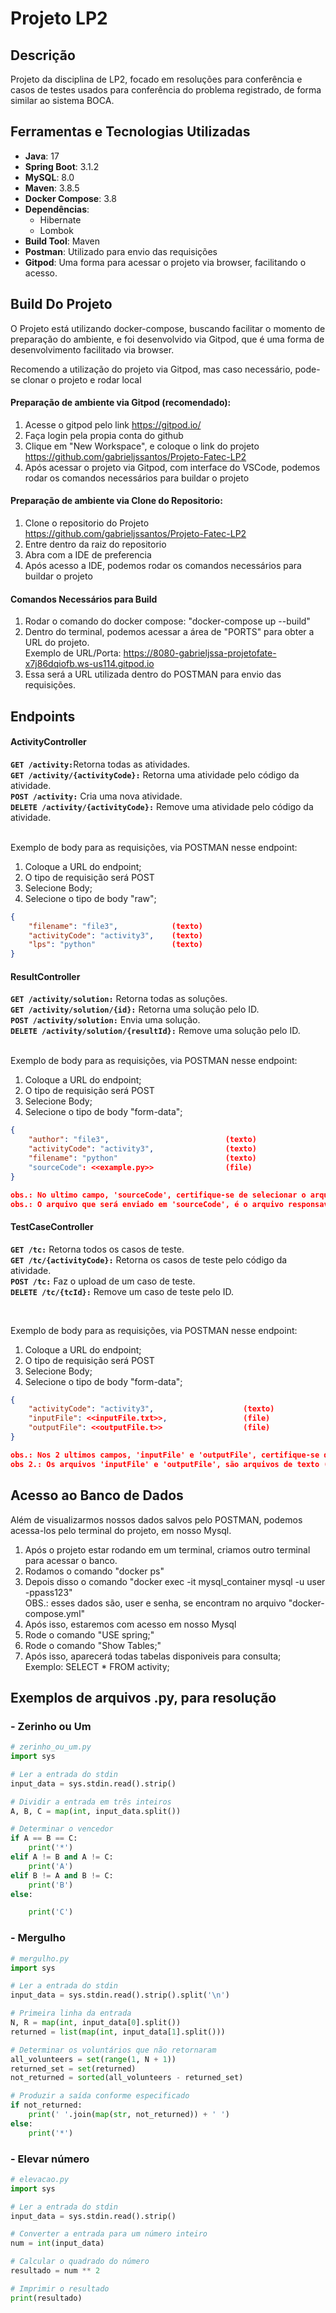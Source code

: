 # Projeto LP2

## Descrição
Projeto da disciplina de LP2, focado em resoluções para
conferência e casos de testes usados para conferência do problema registrado, de forma
similar ao sistema BOCA.

## Ferramentas e Tecnologias Utilizadas
- **Java**: 17
- **Spring Boot**: 3.1.2
- **MySQL**: 8.0
- **Maven**: 3.8.5
- **Docker Compose**: 3.8
- **Dependências**:
  - Hibernate
  - Lombok
- **Build Tool**: Maven
- **Postman**: Utilizado para envio das requisições
- **Gitpod**: Uma forma para acessar o projeto via browser, facilitando o acesso.

## Build Do Projeto

O Projeto está utilizando docker-compose, buscando facilitar o momento de preparação do ambiente, e foi desenvolvido via Gitpod, que é uma forma de desenvolvimento facilitado via browser.

Recomendo a utilização do projeto via Gitpod, mas caso necessário, pode-se clonar o projeto e rodar local

#### Preparação de ambiente via Gitpod (recomendado):

1. Acesse o gitpod pelo link https://gitpod.io/
2. Faça login pela propia conta do github
3. Clique em "New Workspace", e coloque o link do projeto https://github.com/gabrieljssantos/Projeto-Fatec-LP2
4. Após acessar o projeto via Gitpod, com interface do VSCode, podemos rodar os comandos necessários para buildar o projeto

#### Preparação de ambiente via Clone do Repositorio:

1. Clone o repositorio do Projeto https://github.com/gabrieljssantos/Projeto-Fatec-LP2
2. Entre dentro da raiz do repositorio
3. Abra com a IDE de preferencia
4. Após acesso a IDE, podemos rodar os comandos necessários para buildar o projeto

####  Comandos Necessários para Build

1. Rodar o comando do docker compose: "docker-compose up --build"
2. Dentro do terminal, podemos acessar a área de "PORTS" para obter a URL do projeto.<br>
    Exemplo de URL/Porta: https://8080-gabrieljssa-projetofate-x7j86dqiofb.ws-us114.gitpod.io
3. Essa será a URL utilizada dentro do POSTMAN para envio das requisições.

## Endpoints

#### ActivityController

<b>`GET /activity:`</b>Retorna todas as atividades. <br>
<b>`GET /activity/{activityCode}:`</b> Retorna uma atividade pelo código da atividade.<br>
<b>`POST /activity:`</b> Cria uma nova atividade.<br>
<b>`DELETE /activity/{activityCode}:`</b> Remove uma atividade pelo código da atividade.<br>
<br>

Exemplo de body para as requisições, via POSTMAN nesse endpoint:

1. Coloque a URL do endpoint;
2. O tipo de requisição será POST
2. Selecione Body;
3. Selecione o tipo de body "raw";

```json
{
    "filename": "file3",            (texto)
    "activityCode": "activity3",    (texto)
    "lps": "python"                 (texto)
}
```


#### ResultController

<b>`GET /activity/solution:`</b> Retorna todas as soluções.<br>
<b>`GET /activity/solution/{id}:`</b> Retorna uma solução pelo ID.<br>
<b>`POST /activity/solution:`</b> Envia uma solução.<br>
<b>`DELETE /activity/solution/{resultId}:`</b> Remove uma solução pelo ID.<br>
<br>

Exemplo de body para as requisições, via POSTMAN nesse endpoint:

1. Coloque a URL do endpoint;
2. O tipo de requisição será POST
2. Selecione Body;
3. Selecione o tipo de body "form-data";

```json
{
    "author": "file3",                          (texto)
    "activityCode": "activity3",                (texto)
    "filename": "python"                        (texto)
    "sourceCode": <<example.py>>                (file)
}

obs.: No ultimo campo, 'sourceCode', certifique-se de selecionar o arquivo
obs.: O arquivo que será enviado em 'sourceCode', é o arquivo responsavel pela resolução do problema. Ao decorrer do read.me estará disponivel 3 arquivos de testes ("zerinho ou um", "mergulho", "a elevação de um numero (exemplo)")
```

#### TestCaseController

<b>`GET /tc:`</b> Retorna todos os casos de teste.<br>
<b>`GET /tc/{activityCode}:`</b> Retorna os casos de teste pelo código da atividade.<br>
<b>`POST /tc:`</b> Faz o upload de um caso de teste.<br>
<b>`DELETE /tc/{tcId}:`</b> Remove um caso de teste pelo ID.<br>

<br>

Exemplo de body para as requisições, via POSTMAN nesse endpoint:

1. Coloque a URL do endpoint;
2. O tipo de requisição será POST
2. Selecione Body;
3. Selecione o tipo de body "form-data";

```json
{
    "activityCode": "activity3",                    (texto)
    "inputFile": <<inputFile.txt>>,                 (file)
    "outputFile": <<outputFile.t>>                  (file)
}

obs.: Nos 2 ultimos campos, 'inputFile' e 'outputFile', certifique-se de selecionar o arquivo
obs 2.: Os arquivos 'inputFile' e 'outputFile', são arquivos de texto (.txt), onde vão ser enviados os arquivos de entrada e saida, respectivamente, que serão testados posteriormente
```

## Acesso ao Banco de Dados

Além de visualizarmos nossos dados salvos pelo POSTMAN, podemos acessa-los pelo terminal do projeto, em nosso Mysql.

1. Após o projeto estar rodando em um terminal, criamos outro terminal para acessar o banco.
2. Rodamos o comando "docker ps"
3. Depois disso o comando "docker exec -it mysql_container mysql -u user -ppass123" <br>
    OBS.: esses dados são, user e senha, se encontram no arquivo "docker-compose.yml"
4. Após isso, estaremos com acesso em nosso Mysql
5. Rode o comando "USE spring;"
6. Rode o comando "Show Tables;"
7. Após isso, aparecerá todas tabelas disponiveis para consulta; <br>
    Exemplo: SELECT * FROM activity;

## Exemplos de arquivos .py, para resolução

### - Zerinho ou Um

```py
# zerinho_ou_um.py
import sys

# Ler a entrada do stdin
input_data = sys.stdin.read().strip()

# Dividir a entrada em três inteiros
A, B, C = map(int, input_data.split())

# Determinar o vencedor
if A == B == C:
    print('*')
elif A != B and A != C:
    print('A')
elif B != A and B != C:
    print('B')
else:

    print('C')


```



### - Mergulho

```py
# mergulho.py
import sys

# Ler a entrada do stdin
input_data = sys.stdin.read().strip().split('\n')

# Primeira linha da entrada
N, R = map(int, input_data[0].split())
returned = list(map(int, input_data[1].split()))

# Determinar os voluntários que não retornaram
all_volunteers = set(range(1, N + 1))
returned_set = set(returned)
not_returned = sorted(all_volunteers - returned_set)

# Produzir a saída conforme especificado
if not_returned:
    print(' '.join(map(str, not_returned)) + ' ')
else:
    print('*')
```


### - Elevar número

```py
# elevacao.py
import sys

# Ler a entrada do stdin
input_data = sys.stdin.read().strip()

# Converter a entrada para um número inteiro
num = int(input_data)

# Calcular o quadrado do número
resultado = num ** 2

# Imprimir o resultado
print(resultado)

```


